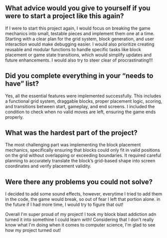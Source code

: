 ## What advice would you give to yourself if you were to start a project like this again?
 
If I were to start this project again, I would focus on breaking the game mechanics into small, testable pieces and implement them one at a time. Starting with a clear plan for the grid system, block generation, and user interaction would make debugging easier. I would also prioritize creating reusable and modular functions to handle specific tasks like block placement or game state transitions, which would simplify updates and future enhancements. I would also try to steer clear of procrastinating!!!

## Did you complete everything in your “needs to have” list?

Yes, all the essential features were implemented successfully. This includes a functional grid system, draggable blocks, proper placement logic, scoring, and transitions between start, gameplay, and end screens. I included the condition to check when no valid moves are left, ensuring the game ends properly.


## What was the hardest part of the project?

The most challenging part was implementing the block placement mechanics, specifically ensuring that blocks could only fit in valid positions on the grid without overlapping or exceeding boundaries. It required careful planning to accurately translate the block’s grid-based shape into screen coordinates and verify placement validity.


## Were there any problems you could not solve?
I decided to add some sound effects, however, everytime I tried to add them in the code, the game would break, so out of fear I left that portion alone. in the future if I had more time, I would try to figure that out!

Overall I'm super proud of my project! I took my block blast addiction adn turned it into somethine I could learn with! Considering that I don't really know what I'm doing when it comes to computer science, I'm glad to see how my project turned out!